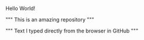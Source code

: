 Hello World!

""" This is an amazing repository """

""" Text I typed directly from the browser in GitHub """

